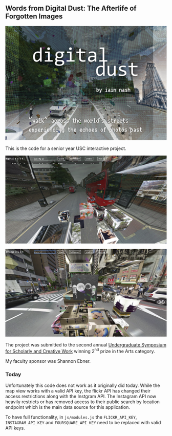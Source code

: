 ## Words from Digital Dust: The Afterlife of Forgotten Images

![Digital Dust Application Image](presentation-images/dust01.png)

This is the code for a senior year USC interactive project.

![Digital Dust Application Image](presentation-images/dust02.png)


![Digital Dust Application Image](presentation-images/dust03.png)


The project was submitted to the second annual [Undergraduate Symposium for Scholarly and Creative Work](https://undergrad.usc.edu/experience/research/symposium/previous/spring2016/) winning 2<sup>nd</sup> prize in the Arts category.

My faculty sponsor was Shannon Ebner.

### Today

Unfortunately this code does not work as it originally did today. While the map view works with a valid API key, the flickr API has changed their access restrictions along with the Instgram API. The Instagram API now heavily restricts or has removed access to their public search by location endpoint which is the main data source for this application.

To have full functionality, in `js/modules.js` the `FLICKR_API_KEY`, `INSTAGRAM_API_KEY` and `FOURSQUARE_API_KEY` need to be replaced with valid API keys.

